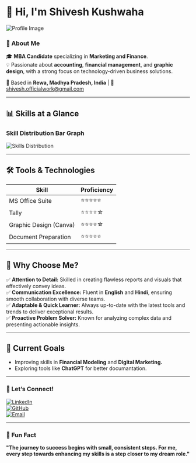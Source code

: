 # 👋 Hi, I'm Shivesh Kushwaha  

![Profile Image](profile.jpg) <!-- Replace 'profile.jpg' with your actual profile image file -->

### 💼 About Me  
🎓 **MBA Candidate** specializing in **Marketing and Finance**.  
💡 Passionate about **accounting**, **financial management**, and **graphic design**, with a strong focus on technology-driven business solutions.  

📍 Based in **Rewa, Madhya Pradesh, India** | 📧 [shivesh.officialwork@gmail.com](mailto:shivesh.officialwork@gmail.com)  

---

## 📊 Skills at a Glance  

### **Skill Distribution Bar Graph**  
![Skills Distribution](skills-bar-graph.png)

---

## 🛠️ Tools & Technologies  
| **Skill**               | **Proficiency** |  
|-------------------------|----------------|  
| MS Office Suite         | ⭐⭐⭐⭐⭐         |  
| Tally                   | ⭐⭐⭐⭐☆         |  
| Graphic Design (Canva)  | ⭐⭐⭐⭐☆         |  
| Document Preparation    | ⭐⭐⭐⭐⭐         |  

---

## 🎯 Why Choose Me?  
✅ **Attention to Detail:** Skilled in creating flawless reports and visuals that effectively convey ideas.  
✅ **Communication Excellence:** Fluent in **English** and **Hindi**, ensuring smooth collaboration with diverse teams.  
✅ **Adaptable & Quick Learner:** Always up-to-date with the latest tools and trends to deliver exceptional results.  
✅ **Proactive Problem Solver:** Known for analyzing complex data and presenting actionable insights.

---

## 🌱 Current Goals  
- Improving skills in **Financial Modeling** and **Digital Marketing.**  
- Exploring tools like **ChatGPT** for better documantation.  

---

### 🤝 Let’s Connect!  
[![LinkedIn](https://img.shields.io/badge/LinkedIn-Connect-blue?style=for-the-badge&logo=linkedin)](https://linkedin.com/in/shiveshofficial)  
[![GitHub](https://img.shields.io/badge/GitHub-Portfolio-black?style=for-the-badge&logo=github)](https://github.com/shiveshofficial)  
[![Email](https://img.shields.io/badge/Email-Contact-red?style=for-the-badge&logo=gmail)](mailto:shivesh.officialwork@gmail.com)

---

### 🌟 Fun Fact  
**"The journey to success begins with small, consistent steps. For me, every step towards enhancing my skills is a step closer to my dream role."**
